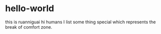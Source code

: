 # hello-world
this is ruanniguai
hi humans
I list some thing special which represents the break of comfort zone. 
